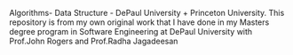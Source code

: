 Algorithms- Data Structure - DePaul University + Princeton University. This repository is from my own original work that I have done in my Masters degree program in Software Engineering at DePaul University with Prof.John Rogers and Prof.Radha Jagadeesan
